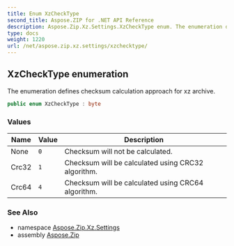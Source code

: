 ```yaml
---
title: Enum XzCheckType
second_title: Aspose.ZIP for .NET API Reference
description: Aspose.Zip.Xz.Settings.XzCheckType enum. The enumeration defines checksum calculation approach for xz archive
type: docs
weight: 1220
url: /net/aspose.zip.xz.settings/xzchecktype/
---
```

## XzCheckType enumeration

The enumeration defines checksum calculation approach for xz archive.

```csharp
public enum XzCheckType : byte
```

### Values

| Name | Value | Description |
| --- | --- | --- |
| None | `0` | Checksum will not be calculated. |
| Crc32 | `1` | Checksum will be calculated using CRC32 algorithm. |
| Crc64 | `4` | Checksum will be calculated using CRC64 algorithm. |

### See Also

* namespace [Aspose.Zip.Xz.Settings](../../aspose.zip.xz.settings/)
* assembly [Aspose.Zip](../../)


